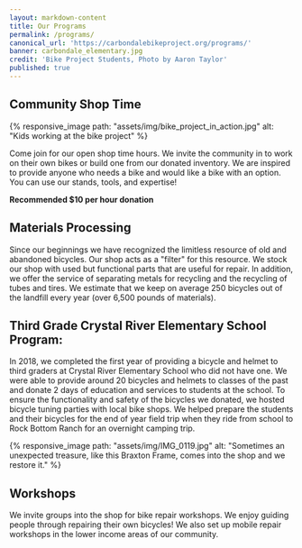 ```yaml
---
layout: markdown-content
title: Our Programs
permalink: /programs/
canonical_url: 'https://carbondalebikeproject.org/programs/'
banner: carbondale_elementary.jpg
credit: 'Bike Project Students, Photo by Aaron Taylor'
published: true
---
```



## Community Shop Time
{% responsive_image path: "assets/img/bike_project_in_action.jpg" alt: "Kids working at the bike project" %}

Come join for our open shop time hours. We invite the community in to work on their own bikes or build one from our donated inventory. We are inspired to provide anyone who needs a bike and would like a bike with an option. You can use our stands, tools, and expertise!

**Recommended $10 per hour donation**

## Materials Processing

Since our beginnings we have recognized the limitless resource of old and abandoned bicycles. Our shop acts as a "filter" for this resource. We stock our shop with used but functional parts that are useful for repair. In addition, we offer the service of separating metals for recycling and the recycling of tubes and tires. We estimate that we keep on average 250 bicycles out of the landfill every year (over 6,500 pounds of materials).&nbsp;

## Third Grade Crystal River Elementary School Program:

In 2018, we completed the first year of providing a bicycle and helmet to third graders at Crystal River Elementary School who did not have one. We were able to provide around 20 bicycles and helmets to classes of the past and donate 2 days of education and services to students at the school. To ensure the functionality and safety of the bicycles we donated, we hosted bicycle tuning parties with local bike shops. We helped prepare the students and their bicycles for the end of year field trip when they ride from school to Rock Bottom Ranch for an overnight camping trip. 


{% responsive_image path: "assets/img/IMG_0119.jpg" alt: "Sometimes an unexpected treasure, like this Braxton Frame, comes into the shop and we restore it." %}

## Workshops

We invite groups into the shop for bike repair workshops. We enjoy guiding people through repairing their own bicycles! We also set up mobile repair workshops in the lower income areas of our community. 


